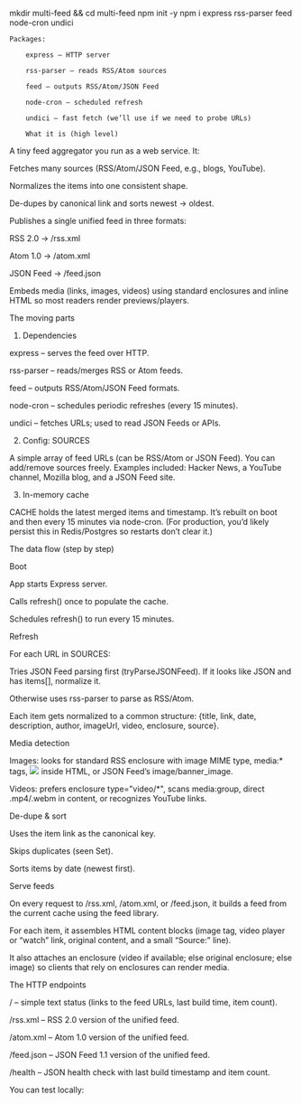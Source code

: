 mkdir multi-feed && cd multi-feed
npm init -y
npm i express rss-parser feed node-cron undici

    Packages:

        express – HTTP server

        rss-parser – reads RSS/Atom sources

        feed – outputs RSS/Atom/JSON Feed

        node-cron – scheduled refresh

        undici – fast fetch (we’ll use if we need to probe URLs)

        What it is (high level)

A tiny feed aggregator you run as a web service. It:

Fetches many sources (RSS/Atom/JSON Feed, e.g., blogs, YouTube).

Normalizes the items into one consistent shape.

De-dupes by canonical link and sorts newest → oldest.

Publishes a single unified feed in three formats:

RSS 2.0 → /rss.xml

Atom 1.0 → /atom.xml

JSON Feed → /feed.json

Embeds media (links, images, videos) using standard enclosures and inline HTML so most readers render previews/players.

The moving parts
1) Dependencies

express – serves the feed over HTTP.

rss-parser – reads/merges RSS or Atom feeds.

feed – outputs RSS/Atom/JSON Feed formats.

node-cron – schedules periodic refreshes (every 15 minutes).

undici – fetches URLs; used to read JSON Feeds or APIs.

2) Config: SOURCES

A simple array of feed URLs (can be RSS/Atom or JSON Feed). You can add/remove sources freely. Examples included: Hacker News, a YouTube channel, Mozilla blog, and a JSON Feed site.

3) In-memory cache

CACHE holds the latest merged items and timestamp. It’s rebuilt on boot and then every 15 minutes via node-cron. (For production, you’d likely persist this in Redis/Postgres so restarts don’t clear it.)

The data flow (step by step)

Boot

App starts Express server.

Calls refresh() once to populate the cache.

Schedules refresh() to run every 15 minutes.

Refresh

For each URL in SOURCES:

Tries JSON Feed parsing first (tryParseJSONFeed). If it looks like JSON and has items[], normalize it.

Otherwise uses rss-parser to parse as RSS/Atom.

Each item gets normalized to a common structure: {title, link, date, description, author, imageUrl, video, enclosure, source}.

Media detection

Images: looks for standard RSS enclosure with image MIME type, media:* tags, <img src=…> inside HTML, or JSON Feed’s image/banner_image.

Videos: prefers enclosure type="video/*", scans media:group, direct .mp4/.webm in content, or recognizes YouTube links.

De-dupe & sort

Uses the item link as the canonical key.

Skips duplicates (seen Set).

Sorts items by date (newest first).

Serve feeds

On every request to /rss.xml, /atom.xml, or /feed.json, it builds a feed from the current cache using the feed library.

For each item, it assembles HTML content blocks (image tag, video player or “watch” link, original content, and a small “Source:” line).

It also attaches an enclosure (video if available; else original enclosure; else image) so clients that rely on enclosures can render media.

The HTTP endpoints

/ – simple text status (links to the feed URLs, last build time, item count).

/rss.xml – RSS 2.0 version of the unified feed.

/atom.xml – Atom 1.0 version of the unified feed.

/feed.json – JSON Feed 1.1 version of the unified feed.

/health – JSON health check with last build timestamp and item count.

You can test locally:
